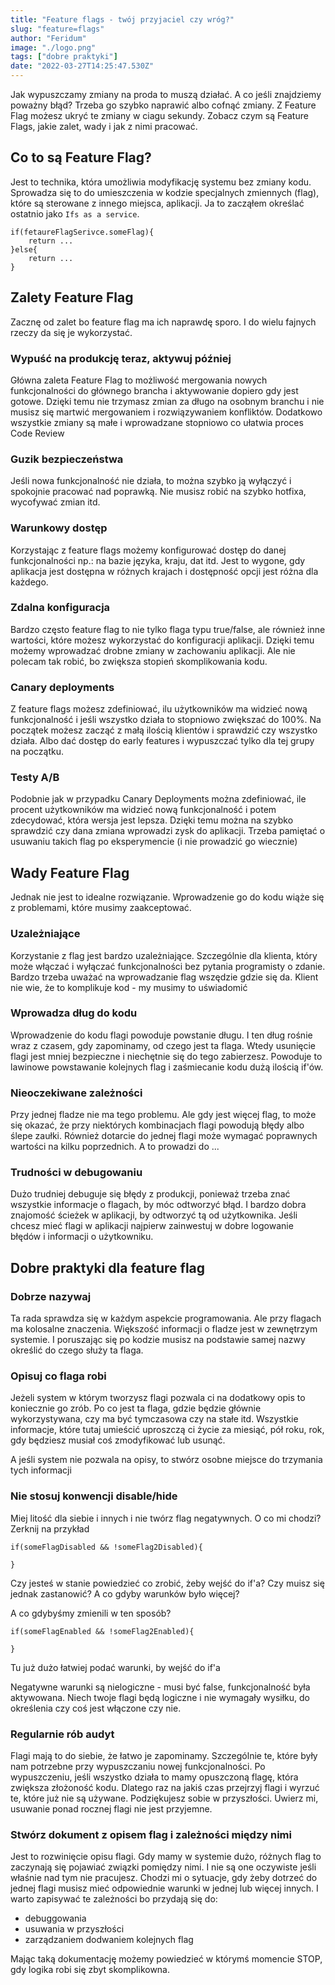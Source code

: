 ```yaml
---
title: "Feature flags - twój przyjaciel czy wróg?"
slug: "feature=flags"
author: "Feridum"
image: "./logo.png"
tags: ["dobre praktyki"]
date: "2022-03-27T14:25:47.530Z"
---
```


Jak wypuszczamy zmiany na proda to muszą działać. A co jeśli znajdziemy poważny błąd? Trzeba go szybko naprawić albo cofnąć zmiany. Z Feature Flag możesz ukryć te zmiany w ciagu sekundy. Zobacz czym są Feature Flags, jakie zalet, wady i jak z nimi pracować.

<!--more-->

## Co to są Feature Flag?
Jest to technika, która umożliwia modyfikację systemu bez zmiany kodu. Sprowadza się to do umieszczenia w kodzie specjalnych zmiennych (flag), które są sterowane z innego miejsca, aplikacji. Ja to zacząłem określać ostatnio jako `Ifs as a service`. 

```
if(fetaureFlagSerivce.someFlag){
	return ...
}else{
	return ...
}

```


## Zalety Feature Flag
Zacznę od zalet bo feature flag ma ich naprawdę sporo. I do wielu fajnych rzeczy da się je wykorzystać.

### Wypuść na produkcję teraz, aktywuj później 
Główna zaleta Feature Flag to możliwość mergowania nowych funkcjonalności do głównego brancha i aktywowanie dopiero gdy jest gotowe. Dzięki temu nie trzymasz zmian za długo na osobnym branchu i nie musisz się martwić mergowaniem i rozwiązywaniem konfliktów. Dodatkowo wszystkie zmiany są małe i wprowadzane stopniowo co ułatwia proces Code Review  
### Guzik bezpieczeństwa 
Jeśli nowa funkcjonalność nie działa, to można szybko ją wyłączyć i spokojnie pracować nad poprawką. Nie musisz robić na szybko hotfixa, wycofywać zmian itd. 
### Warunkowy dostęp 
Korzystając z feature flags możemy konfigurować dostęp do danej funkcjonalności np.: na bazie języka, kraju, dat itd.  Jest to wygone, gdy aplikacja jest dostępna w różnych krajach i dostępność opcji jest różna dla każdego. 
### Zdalna konfiguracja 
Bardzo często feature flag to nie tylko flaga typu true/false, ale również inne wartości, które możesz wykorzystać do konfiguracji aplikacji. Dzięki temu możemy wprowadzać drobne zmiany w zachowaniu aplikacji. Ale nie polecam tak robić, bo zwiększa stopień skomplikowania kodu.
### Canary deployments 
Z feature flags możesz zdefiniować, ilu użytkowników ma widzieć nową funkcjonalność i jeśli wszystko działa to stopniowo zwiększać do 100%. Na początek możesz zacząć z małą ilością klientów i sprawdzić czy wszystko działa. Albo dać dostęp do early features i wypuszczać tylko dla tej grupy na początku.
### Testy A/B 
Podobnie jak w przypadku Canary Deployments można zdefiniować, ile procent użytkowników ma widzieć nową funkcjonalność i potem zdecydować, która wersja jest lepsza. Dzięki temu można na szybko sprawdzić czy dana zmiana wprowadzi zysk do aplikacji. Trzeba pamiętać o usuwaniu takich flag po eksperymencie (i nie prowadzić go wiecznie)


## Wady Feature Flag
Jednak nie jest to idealne rozwiązanie. Wprowadzenie go do kodu wiąże się z problemami, które musimy zaakceptować. 

### Uzależniające
Korzystanie z flag jest bardzo uzależniające. Szczególnie dla klienta, który może włączać i wyłączać funkcjonalności bez pytania programisty o zdanie.  Bardzo trzeba uważać na wprowadzanie flag wszędzie gdzie się da. Klient nie wie, że to komplikuje kod - my musimy to uświadomić

### Wprowadza dług do kodu 
Wprowadzenie do kodu flagi powoduje powstanie długu. I ten dług rośnie wraz z czasem, gdy zapominamy, od czego jest ta flaga. Wtedy usunięcie flagi jest mniej bezpieczne i niechętnie się do tego zabierzesz.  Powoduje to lawinowe powstawanie kolejnych flag i zaśmiecanie kodu dużą ilością if'ów.

### Nieoczekiwane zależności 
Przy jednej fladze nie ma tego problemu. Ale gdy jest więcej flag, to może się okazać, że przy niektórych kombinacjach flagi powodują błędy albo ślepe zaułki. Również dotarcie do jednej flagi może wymagać poprawnych wartości na kilku poprzednich. A to prowadzi do ...

### Trudności w debugowaniu 
Dużo trudniej debuguje się błędy z produkcji, ponieważ trzeba znać wszystkie informacje o flagach, by móc odtworzyć błąd. I bardzo dobra znajomość ścieżek w aplikacji, by odtworzyć tą od użytkownika. Jeśli chcesz mieć flagi w aplikacji najpierw zainwestuj w dobre logowanie błędów i informacji o użytkowniku.


## Dobre praktyki dla feature flag

### Dobrze nazywaj
Ta rada sprawdza się w każdym aspekcie programowania. Ale przy flagach ma kolosalne znaczenia. Większość informacji o fladze jest w zewnętrzym systemie. I poruszając się po kodzie musisz na podstawie samej nazwy określić do czego służy ta flaga. 

### Opisuj co flaga robi
Jeżeli system w którym tworzysz flagi pozwala ci na dodatkowy opis to koniecznie go zrób. Po co jest ta flaga, gdzie będzie głównie wykorzystywana, czy ma być tymczasowa czy na stałe itd. Wszystkie informacje, które tutaj umieścić uproszczą ci życie za miesiąć, pół roku, rok, gdy będziesz musiał coś zmodyfikować lub usunąć. 

A jeśli system nie pozwala na opisy, to stwórz osobne miejsce do trzymania tych informacji

### Nie stosuj konwencji disable/hide
Miej litość dla siebie i innych i nie twórz flag negatywnych. O co mi chodzi? Zerknij na przykład

```
if(someFlagDisabled && !someFlag2Disabled){

}

```

Czy jesteś w stanie powiedzieć co zrobić, żeby wejść do if'a? Czy muisz się jednak zastanowić? A co gdyby warunków było więcej?

A co gdybyśmy zmienili w ten sposób?

```
if(someFlagEnabled && !someFlag2Enabled){

}
```

Tu już dużo łatwiej podać warunki, by wejść do if'a

Negatywne warunki są nielogiczne - musi być false, funkcjonalność była aktywowana. Niech twoje flagi będą logiczne i nie wymagały wysiłku, do określenia czy coś jest włączone czy nie. 


### Regularnie rób audyt

Flagi mają to do siebie, że łatwo je zapominamy. Szczególnie te, które były nam potrzebne przy wypuszczaniu nowej funkcjonalności. Po wypuszczeniu, jeśli wszystko działa to mamy opuszczoną flagę, która zwiększa złożoność kodu. Dlatego raz na jakiś czas przejrzyj flagi i wyrzuć te, które już nie są używane. Podziękujesz sobie w przyszłości. Uwierz mi, usuwanie ponad rocznej flagi nie jest przyjemne.

### Stwórz dokument z opisem flag i zależności między nimi

Jest to rozwinięcie opisu flagi. Gdy mamy w systemie dużo, różnych flag to zaczynają się pojawiać związki pomiędzy nimi. I nie są one oczywiste jeśli właśnie nad tym nie pracujesz. Chodzi mi o sytuacje, gdy żeby dotrzeć do jednej flagi musisz mieć odpowiednie warunki w jednej lub więcej innych. I warto zapisywać te zależności bo przydają się do:
- debuggowania
- usuwania w przyszłości 
- zarządzaniem dodwaniem kolejnych flag 

Mając taką dokumentację możemy powiedzieć w którymś momencie STOP, gdy logika robi się zbyt skomplikowna.